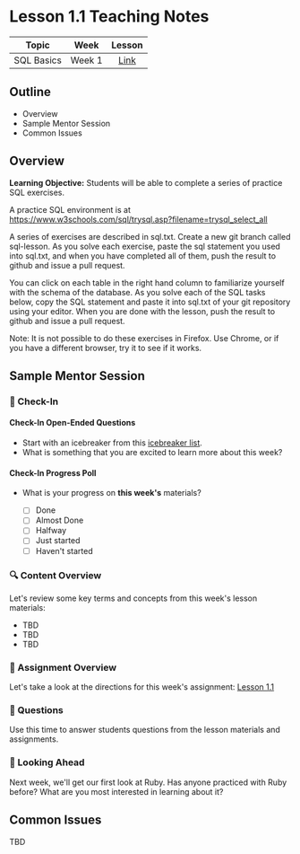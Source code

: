 # Lesson 1.1 Teaching Notes 

| **Topic** | **Week** | **Lesson** |
| :---: | :---: | :---: |
| SQL Basics | Week 1 | [Link](https://learn.codethedream.org/red-eel-back-end-class/back-end-section-1/) |

## Outline 
- Overview
- Sample Mentor Session
- Common Issues

## Overview 

**Learning Objective:** Students will be able to complete a series of practice SQL exercises. 

A practice SQL environment is at https://www.w3schools.com/sql/trysql.asp?filename=trysql_select_all

A series of exercises are described in sql.txt. Create a new git branch called sql-lesson. As you solve each exercise, paste the sql statement you used into sql.txt, and when you have completed all of them, push the result to github and issue a pull request.

You can click on each table in the right hand column to familiarize yourself with the schema of the database. As you solve each of the SQL tasks below, copy the SQL statement and paste it into sql.txt of your git repository using your editor. When you are done with the lesson, push the result to github and issue a pull request.

Note: It is not possible to do these exercises in Firefox. Use Chrome, or if you have a different browser, try it to see if it works.

## Sample Mentor Session 

### :wave: Check-In

#### Check-In Open-Ended Questions 

- Start with an icebreaker from this [icebreaker list](https://docs.google.com/document/d/1WbwKn8B5GfRueq7Zbw0zx_k15aqyIqIs23i_WHI-pPI/edit?usp=sharing). 
- What is something that you are excited to learn more about this week? 

#### Check-In Progress Poll 

- What is your progress on **this week's** materials?

  - [ ] Done
  - [ ] Almost Done
  - [ ] Halfway
  - [ ] Just started
  - [ ] Haven't started

### :mag: Content Overview 

Let's review some key terms and concepts from this week's lesson materials: 
 
 - TBD
 - TBD 
 - TBD 
 
### :notebook: Assignment Overview

Let's take a look at the directions for this week's assignment: [Lesson 1.1](https://github.com/Code-the-Dream-School/Backend-sqlintro)

### :thinking: Questions 

Use this time to answer students questions from the lesson materials and assignments. 

### :telescope: Looking Ahead 

Next week, we'll get our first look at Ruby. Has anyone practiced with Ruby before? What are you most interested in learning about it? 

## Common Issues 

TBD
